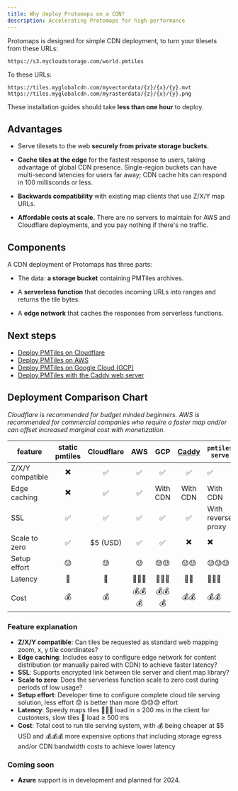 ```yaml
---
title: Why deploy Protomaps on a CDN?
description: Accelerating Protomaps for high performance
---
```



Protomaps is designed for simple CDN deployment, to turn your tilesets from these URLs:

```
https://s3.mycloudstorage.com/world.pmtiles
```

To these URLs:

```
https://tiles.myglobalcdn.com/myvectordata/{z}/{x}/{y}.mvt
https://tiles.myglobalcdn.com/myrasterdata/{z}/{x}/{y}.png
```

These installation guides should take **less than one hour** to deploy.

## Advantages

* Serve tilesets to the web **securely from private storage buckets.**

* **Cache tiles at the edge** for the fastest response to users, taking advantage of global CDN presence. Single-region buckets can have multi-second latencies for users far away; CDN cache hits can respond in 100 millisconds or less.

* **Backwards compatibility** with existing map clients that use Z/X/Y map URLs.

* **Affordable costs at scale.** There are no servers to maintain for AWS and Cloudflare deployments, and you pay nothing if there's no traffic.

## Components

A CDN deployment of Protomaps has three parts:

* The data: **a storage bucket** containing PMTiles archives.

* A **serverless function** that decodes incoming URLs into ranges and returns the tile bytes.

* A **edge network** that caches the responses from serverless functions.

## Next steps

* [Deploy PMTiles on Cloudflare](/deploy/cloudflare)
* [Deploy PMTiles on AWS](/deploy/aws)
* [Deploy PMTiles on Google Cloud (GCP)](/deploy/google-cloud)
* [Deploy PMTiles with the Caddy web server](/deploy/server)

## Deployment Comparison Chart

_Cloudflare is recommended for budget minded beginners. AWS is recommended for commercial companies who require a faster map and/or can offset increased marginal cost with monetization._

| feature | static pmtiles | Cloudflare |  AWS |  GCP | [Caddy](/deploy/server#caddy) | `pmtiles serve` |
| - | :-: | :-:| :-: | :-: | :-: | - | 
| Z/X/Y compatible | ✖️    | ✅        | ✅     |  ✅    | ✅       | ✅                  |
| Edge caching     | ✖️    |  ✅       |  ✅    | With CDN | With CDN | With CDN           |
| SSL              |  ✅  |  ✅       |  ✅    |  ✅    |  ✅       | With reverse proxy |
| Scale to zero    | ✅   |  $5 (USD) |  ✅    |   ✅   | ✖️        |  ✖️                 |
| Setup effort     | 😓   | 😓        | 😓     |   😓😓  | 😓😓     | 😓😓😓               |
| Latency          | 🚀   |  🚀       |  🚀🚀🚀 | 🚀🚀🚀  | 🚀🚀     | 🚀🚀🚀              |
| Cost             | 💰   |  💰       |  💰💰💰 | 💰💰💰  | 💰💰     | 💰💰                |

### Feature explanation

- **Z/X/Y compatible**: Can tiles be requested as standard web mapping zoom, x, y tile coordinates?
- **Edge caching**: Includes easy to configure edge network for content distribution (or manually paired with CDN) to achieve faster latency?
- **SSL**: Supports encrypted link between tile server and client map library?
- **Scale to zero**: Does the serverless function scale to zero cost during periods of low usage?
- **Setup effort**: Developer time to configure complete cloud tile serving solution, less effort 😓 is better than more 😓😓😓 effort
- **Latency**: Speedy maps tiles 🚀🚀🚀 load in ≤ 200 ms in the client for customers, slow tiles 🚀 load ≥ 500 ms
- **Cost**: Total cost to run tile serving system, with 💰 being cheaper at $5 USD and 💰💰💰 more expensive options that including storage egress and/or CDN bandwidth costs to achieve lower latency

### Coming soon

- **Azure** support is in development and planned for 2024.
